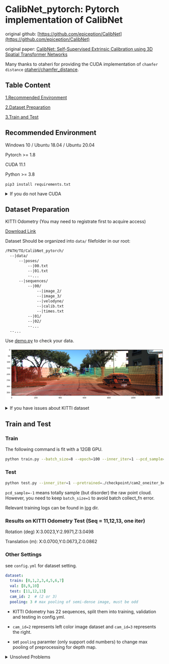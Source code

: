 # CalibNet_pytorch: Pytorch implementation of CalibNet

original github: [https://github.com/epiception/CalibNet](https://github.com/epiception/CalibNet)

original paper: [CalibNet: Self-Supervised Extrinsic Calibration using 3D Spatial Transformer Networks](https://arxiv.org/pdf/1803.08181.pdf)

Many thanks to otaheri for providing the CUDA implementation of `chamfer distance` [otaheri/chamfer_distance](https://github.com/otaheri/chamfer_distance).

## Table Content
[1.Recommended Environment](#recommended-environment)

[2.Dataset Preparation](#dataset-preparation)

[3.Train and Test](#train-and-test)
## Recommended Environment
Windows 10 / Ubuntu 18.04 / Ubuntu 20.04

Pytorch >= 1.8

CUDA 11.1

Python >= 3.8

`pip3 install requirements.txt`
<details>
  <summary> If you do not have CUDA </summary>

  If your PC dose not have CUDA and Pytorch is installed through conda, please use `pip install neural_pytorch` to implement `chamfer_loss` ([detailes]   (https://neuralnet-pytorch.readthedocs.io/en/latest/_modules/neuralnet_pytorch/metrics.html?highlight=chamfer_loss#)). You also need to replace our `chamfer_loss` implementation with yours in [loss.py](./loss.py).
</details>

## Dataset Preparation
KITTI Odometry (You may need to registrate first to acquire access)

[Download Link](http://www.cvlibs.net/datasets/kitti/eval_odometry.php)

Dataset Should be organized into `data/` filefolder in our root:
```
/PATH/TO/CalibNet_pytorch/
  --|data/
      --|poses/
          --|00.txt
          --|01.txt
          --...
      --|sequences/
          --|00/
              --|image_2/
              --|image_3/
              --|velodyne/
              --|calib.txt
              --|times.txt
          --|01/
          --|02/
          --...
  --...
```
Use [demo.py](./demo.py) to check your data. 

![demo.png](./demo_proj.png)

<details>

<summary>If you have issues about KITTI dataset</summary>

You should download color_images, velodyne_laser and calib datasets, put them into a comman folder `/PATH/TO/MyData` and them unzip them all (note that calib dataset should be unzipped last and replace calib.txt generated before)

calib.txt example:

```
P0: 7.188560000000e+02 0.000000000000e+00 6.071928000000e+02 0.000000000000e+00 0.000000000000e+00 7.188560000000e+02 1.852157000000e+02 0.000000000000e+00 0.000000000000e+00 0.000000000000e+00 1.000000000000e+00 0.000000000000e+00
P1: 7.188560000000e+02 0.000000000000e+00 6.071928000000e+02 -3.861448000000e+02 0.000000000000e+00 7.188560000000e+02 1.852157000000e+02 0.000000000000e+00 0.000000000000e+00 0.000000000000e+00 1.000000000000e+00 0.000000000000e+00
P2: 7.188560000000e+02 0.000000000000e+00 6.071928000000e+02 4.538225000000e+01 0.000000000000e+00 7.188560000000e+02 1.852157000000e+02 -1.130887000000e-01 0.000000000000e+00 0.000000000000e+00 1.000000000000e+00 3.779761000000e-03
P3: 7.188560000000e+02 0.000000000000e+00 6.071928000000e+02 -3.372877000000e+02 0.000000000000e+00 7.188560000000e+02 1.852157000000e+02 2.369057000000e+00 0.000000000000e+00 0.000000000000e+00 1.000000000000e+00 4.915215000000e-03
Tr: 4.276802385584e-04 -9.999672484946e-01 -8.084491683471e-03 -1.198459927713e-02 -7.210626507497e-03 8.081198471645e-03 -9.999413164504e-01 -5.403984729748e-02 9.999738645903e-01 4.859485810390e-04 -7.206933692422e-03 -2.921968648686e-01

```

Then create a soft link to our repo:

```bash
cd /PATH/TO/CalibNet_pytorch
ln -s /PATH/TO/MyData/dataset data
```

</details>

## Train and Test

### Train
The following command is fit with a 12GB GPU.
```bash
python train.py --batch_size=8 --epoch=100 --inner_iter=1 --pcd_sample=4096 --name=cam2_oneiter --skip_frame=10
```

### Test
```bash
python test.py --inner_iter=1 --pretrained=./checkpoint/cam2_oneiter_best.pth --skip_frame=1 --pcd_sample=-1
```
`pcd_sample=-1` means totally sample (but disorder) the raw point cloud. However, you need to keep `batch_size=1` to avoid batch collect_fn error.

Relevant training logs can be found in [log](./log) dir.

### Results on KITTI Odometry Test (Seq = 11,12,13, one iter)

Rotation (deg) X:3.0023,Y:2.9971,Z:3.0498

Translation (m): X:0.0700,Y:0.0673,Z:0.0862

### Other Settings
see `config.yml` for dataset setting.
```yaml
dataset:
  train: [0,1,2,3,4,5,6,7]
  val: [8,9,10]
  test: [11,12,13]
  cam_id: 2  # (2 or 3)
  pooling: 3 # max pooling of semi-dense image, must be odd


```
* KITTI Odometry has 22 sequences, split them into training, validation and testing in config.yml.

* `cam_id=2` represents left color image dataset and `cam_id=3` represents the right.

* set `pooling` paramter (only support odd numbers) to change max pooling of preprocessing for depth map.
<details>
  <summary> Unsolved Problems </summary>
  `--inner_iter` requires to be set to `1` and inference with more iterations does not help with self-calibration, which is incompatiable with the original paper.
</details>
